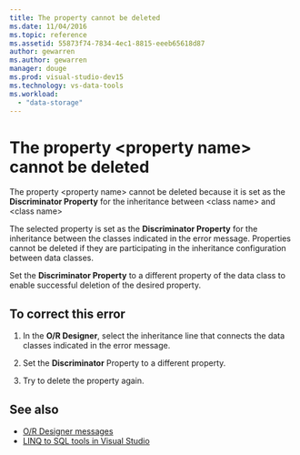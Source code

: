 ```yaml
---
title: The property cannot be deleted
ms.date: 11/04/2016
ms.topic: reference
ms.assetid: 55873f74-7834-4ec1-8815-eeeb65618d87
author: gewarren
ms.author: gewarren
manager: douge
ms.prod: visual-studio-dev15
ms.technology: vs-data-tools
ms.workload:
  - "data-storage"
---
```

# The property \<property name> cannot be deleted

The property \<property name> cannot be deleted because it is set as the **Discriminator Property** for the inheritance between \<class name> and \<class name>

The selected property is set as the **Discriminator Property** for the inheritance between the classes indicated in the error message. Properties cannot be deleted if they are participating in the inheritance configuration between data classes.

Set the **Discriminator Property** to a different property of the data class to enable successful deletion of the desired property.

## To correct this error

1. In the **O/R Designer**, select the inheritance line that connects the data classes indicated in the error message.

2. Set the **Discriminator** Property to a different property.

3. Try to delete the property again.

## See also

- [O/R Designer messages](../data-tools/o-r-designer-messages.md)
- [LINQ to SQL tools in Visual Studio](../data-tools/linq-to-sql-tools-in-visual-studio2.md)